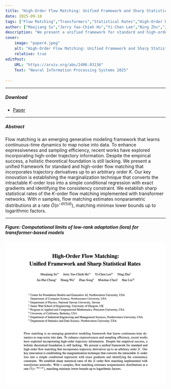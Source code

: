 ```yaml
---
title: "High-Order Flow Matching: Unified Framework and Sharp Statistical Rates" 
date: 2025-09-18
tags: ["Flow Matching","Transformers","Statistical Rates","High-Order Dynamics"]
author: ["Maojiang Su","Jerry Yao-Chieh Hu","Yi-Chen Lee","Ning Zhu","Jui-Hui Chung","Shang Wu","Zhao Song","Minshuo Chen","Han Liu"]
description: "We present a unified framework for standard and high-order flow matching that incorporates trajectory derivatives up to an arbitrary order $K$. Our key innovation is establishing the marginalization technique that converts the intractable $K$-order loss into a simple conditional regression with exact gradients and identifying the consistency constraint. We establish sharp statistical rates of the $K$-order flow matching implemented with transformer networks. " 
cover:
    image: "paper4.jpeg"
    alt: "High-Order Flow Matching: Unified Framework and Sharp Statistical Rates"
    relative: true
editPost:
    URL: "https://arxiv.org/abs/2406.03136"
    Text: "Neural Information Processing Systems 2025"

---
```


---

##### Download

+ [Paper](high_order_FM_ver_prelim.pdf)

---

##### Abstract

Flow matching is an emerging generative modeling framework that learns continuous-time dynamics to map noise into data. To enhance expressiveness and sampling efficiency, recent works have explored incorporating high-order trajectory information. Despite the empirical success, a holistic theoretical foundation is still lacking. We present a unified framework for standard and high-order flow matching that incorporates trajectory derivatives up to an arbitrary order $K$. Our key innovation is establishing the marginalization technique that converts the intractable $K$-order loss into a simple conditional regression with exact gradients and identifying the consistency constraint. We establish sharp statistical rates of the $K$-order flow matching implemented with transformer networks. With $n$ samples, flow matching estimates nonparametric distributions at a rate $\tilde{O}(n^{-\Theta(1/d)})$, matching minimax lower bounds up to logarithmic factors.

---

##### Figure: Computational limits of low-rank adaptation (lora) for transformer-based models

![](paper4.jpeg)
